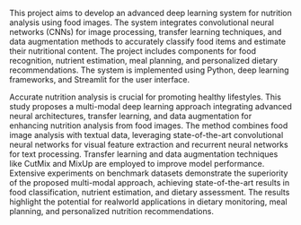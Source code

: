 This project aims to develop an advanced deep learning system for nutrition analysis using food images. The system integrates convolutional neural networks (CNNs) for image processing, transfer learning techniques,
and data augmentation methods to accurately classify food items and estimate their nutritional content. The project includes components for food recognition, nutrient estimation, meal planning, 
and personalized dietary recommendations. The system is implemented using Python, deep learning frameworks, and Streamlit for the user interface.

Accurate nutrition analysis is crucial for promoting healthy
lifestyles. This study proposes a multi-modal deep learning approach integrating
advanced neural architectures, transfer learning, and data augmentation for
enhancing nutrition analysis from food images. The method combines food image
analysis with textual data, leveraging state-of-the-art convolutional neural
networks for visual feature extraction and recurrent neural networks for text
processing. Transfer learning and data augmentation techniques like CutMix and
MixUp are employed to improve model performance. Extensive experiments on
benchmark datasets demonstrate the superiority of the proposed multi-modal
approach, achieving state-of-the-art results in food classification, nutrient
estimation, and dietary assessment. The results highlight the potential for realworld
applications in dietary monitoring, meal planning, and personalized
nutrition recommendations.
